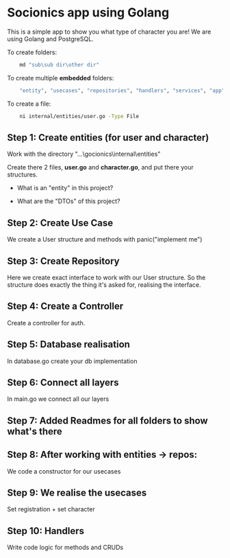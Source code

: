# Socionics app using Golang

This is a simple app to show you what type of character you are!
We are using Golang and PostgreSQL.

To create folders:

```bash
    md "sub\sub dir\other dir"
```

To create multiple **embedded** folders:
```bash
    "entity", "usecases", "repositories", "handlers", "services", "app" | ForEach-Object { md -Force "internal/$_" }
```

To create a file:
```bash
    ni internal/entities/user.go -Type File
```

## Step 1: Create entities (for user and character)

Work with the directory "...\gocionics\internal\entities"

Create there 2 files, **user.go** and **character.go**, and put there your structures.

- What is an "entity" in this project?

- What are the "DTOs" of this project?

## Step 2: Create Use Case
We create a User structure and methods with panic("implement me")

## Step 3: Create Repository
Here we create exact interface to work with our User structure. 
So the structure does exactly the thing it's asked for, realising the interface.

## Step 4: Create a Controller
Create a controller for auth.

## Step 5: Database realisation
In database.go create your db implementation

## Step 6: Connect all layers
In main.go we connect all our layers 

## Step 7: Added Readmes for all folders to show what's there

## Step 8: After working with entities -> repos:
We code a constructor for our usecases

## Step 9: We realise the usecases
Set registration + set character

## Step 10: Handlers
Write code logic for methods and CRUDs